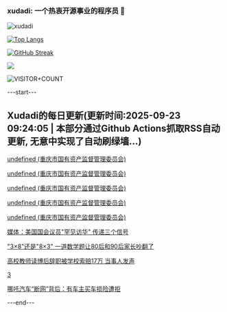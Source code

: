 ### xudadi: 一个热衷开源事业的程序员 👋

![xudadi](https://github-readme-stats-git-masterorgs-github-readme-stats-team.vercel.app/api?username=xudadi)

[![Top Langs](https://github-readme-stats.vercel.app/api/top-langs/?username=xudadi)](https://github.com/anuraghazra/github-readme-stats)

[![GitHub Streak](https://streak-stats.demolab.com?user=xudadi&locale=zh_Hans)](https://git.io/streak-stats)

![](https://raw.githubusercontent.com/xudadi/xudadi/main/assets/github-contribution-grid-snake.svg)

![VISITOR+COUNT](https://komarev.com/ghpvc/?username=xudadi&label=VISITOR+COUNT)


---start---

## Xudadi的每日更新(更新时间:2025-09-23 09:24:05 | 本部分通过Github Actions抓取RSS自动更新, 无意中实现了自动刷绿墙...)

[undefined (重庆市国有资产监督管理委员会)](https://dadilab.github.io/feeds/all.xml)

[undefined (重庆市国有资产监督管理委员会)](https://dadilab.github.io/feeds/all.xml)

[undefined (重庆市国有资产监督管理委员会)](https://dadilab.github.io/feeds/all.xml)

[undefined (重庆市国有资产监督管理委员会)](https://dadilab.github.io/feeds/all.xml)

[undefined (重庆市国有资产监督管理委员会)](https://dadilab.github.io/feeds/all.xml)

[媒体：美国国会议员"罕见访华" 传递三个信号](https://m.163.com/news/article/KA3NVCIL0514R9OJ.html)

["3×8"还是"8×3" 一道数学题让80后和90后家长吵翻了](https://m.163.com/news/article/KA0HCNQ2053469LG.html)

[高校教师读博后辞职被学校索赔17万 当事人发声](https://m.163.com/news/article/KA34HR680514R9P4.html)

[3](https://m.163.com/touch/news/sub/domestic)

[哪吒汽车“断网”背后：有车主买车损险遭拒](https://m.163.com/news/article/KA39NKUK051492T3.html)

---end---
